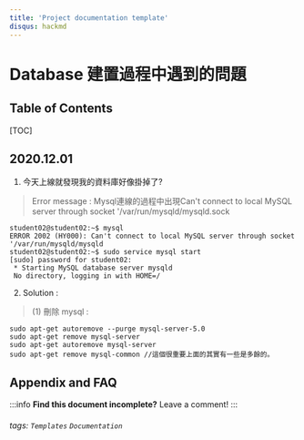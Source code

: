 ```yaml
---
title: 'Project documentation template'
disqus: hackmd
---
```


Database 建置過程中遇到的問題
===


## Table of Contents

[TOC]

## 2020.12.01

1. 今天上線就發現我的資料庫好像掛掉了?
> Error message : Mysql連線的過程中出現Can't connect to local MySQL server through socket '/var/run/mysqld/mysqld.sock

```gherkin=
student02@student02:~$ mysql
ERROR 2002 (HY000): Can't connect to local MySQL server through socket '/var/run/mysqld/mysqld
student02@student02:~$ sudo service mysql start
[sudo] password for student02:
 * Starting MySQL database server mysqld                                        
 No directory, logging in with HOME=/
```

2. Solution : 
> (1) 刪除 mysql : 
```gherkin=
sudo apt-get autoremove --purge mysql-server-5.0
sudo apt-get remove mysql-server
sudo apt-get autoremove mysql-server
sudo apt-get remove mysql-common //這個很重要上面的其實有一些是多餘的。
```


## Appendix and FAQ

:::info
**Find this document incomplete?** Leave a comment!
:::

###### tags: `Templates` `Documentation`
